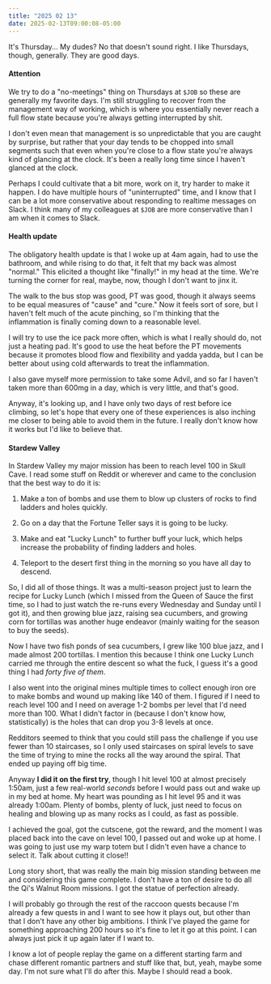 ```yaml
---
title: "2025 02 13"
date: 2025-02-13T09:00:08-05:00
---
```


It's Thursday... My dudes? No that doesn't sound right. I like Thursdays,
though, generally. They are good days.<!--more-->

#### Attention

We try to do a "no-meetings" thing on Thursdays at `$JOB` so these are generally
my favorite days. I'm still struggling to recover from the management way of
working, which is where you essentially never reach a full flow state because
you're always getting interrupted by shit.

I don't even mean that management is so unpredictable that you are caught by
surprise, but rather that your day tends to be chopped into small segments such
that even when you're close to a flow state you're always kind of glancing at
the clock. It's been a really long time since I haven't glanced at the clock.

Perhaps I could cultivate that a bit more, work on it, try harder to make it
happen. I do have multiple hours of "uninterrupted" time, and I know that I can
be a lot more conservative about responding to realtime messages on Slack. I
think many of my colleagues at `$JOB` are more conservative than I am when it
comes to Slack.

#### Health update

The obligatory health update is that I woke up at 4am again, had to use the
bathroom, and while rising to do that, it felt that my back was almost "normal."
This elicited a thought like "finally!" in my head at the time. We're turning
the corner for real, maybe, now, though I don't want to jinx it.

The walk to the bus stop was good, PT was good, though it always seems to be
equal measures of "cause" and "cure." Now it feels sort of sore, but I haven't
felt much of the acute pinching, so I'm thinking that the inflammation is
finally coming down to a reasonable level.

I will try to use the ice pack more often, which is what I really should do, not
just a heating pad. It's good to use the heat before the PT movements because
it promotes blood flow and flexibility and yadda yadda, but I can be better
about using cold afterwards to treat the inflammation.

I also gave myself more permission to take some Advil, and so far I haven't
taken more than 600mg in a day, which is very little, and that's good.

Anyway, it's looking up, and I have only two days of rest before ice climbing,
so let's hope that every one of these experiences is also inching me closer to
being able to avoid them in the future. I really don't know how it works but I'd
like to believe that.

#### Stardew Valley

In Stardew Valley my major mission has been to reach level 100 in Skull Cave. I
read some stuff on Reddit or wherever and came to the conclusion that the best
way to do it is:

1. Make a ton of bombs and use them to blow up clusters of rocks to find ladders
   and holes quickly.

2. Go on a day that the Fortune Teller says it is going to be lucky.

3. Make and eat "Lucky Lunch" to further buff your luck, which helps increase
   the probability of finding ladders and holes.
   
4. Teleport to the desert first thing in the morning so you have all day to
   descend.

So, I did all of those things. It was a multi-season project just to learn the
recipe for Lucky Lunch (which I missed from the Queen of Sauce the first time,
so I had to just watch the re-runs every Wednesday and Sunday until I got it),
and then growing blue jazz, raising sea cucumbers, and growing corn for
tortillas was another huge endeavor (mainly waiting for the season to buy the seeds).

Now I have two fish ponds of sea cucumbers, I grew like 100 blue jazz, and I
made almost 200 tortillas. I mention this because I think one Lucky Lunch
carried me through the entire descent so what the fuck, I guess it's a good
thing I had *forty five of them*.

I also went into the original mines multiple times to collect enough iron ore to
make bombs and wound up making like 140 of them. I figured if I need to reach
level 100 and I need on average 1-2 bombs per level that I'd need more than 100.
What I didn't factor in (because I don't know how, statistically) is the holes
that can drop you 3-8 levels at once.

Redditors seemed to think that you could still pass the challenge if you use
fewer than 10 staircases, so I only used staircases on spiral levels to save the
time of trying to mine the rocks all the way around the spiral. That ended up
paying off big time.

Anyway **I did it on the first try**, though I hit level 100 at almost precisely
1:50am, just a few real-world *seconds* before I would pass out and wake up in
my bed at home. My heart was pounding as I hit level 95 and it was already
1:00am. Plenty of bombs, plenty of luck, just need to focus on healing and
blowing up as many rocks as I could, as fast as possible.

I achieved the goal, got the cutscene, got the reward, and the moment I was
placed back into the cave on level 100, I passed out and woke up at home. I was
going to just use my warp totem but I didn't even have a chance to select it.
Talk about cutting it close!!

Long story short, that was really the main big mission standing between me and
considering this game complete. I don't have a ton of desire to do all the Qi's
Walnut Room missions. I got the statue of perfection already.

I will probably go through the rest of the raccoon quests because I'm already a
few quests in and I want to see how it plays out, but other than that I don't
have any other big ambitions. I think I've played the game for something
approaching 200 hours so it's fine to let it go at this point. I can always just
pick it up again later if I want to.

I know a lot of people replay the game on a different starting farm and chase
different romantic partners and stuff like that, but, yeah, maybe some day. I'm
not sure what I'll do after this. Maybe I should read a book.
